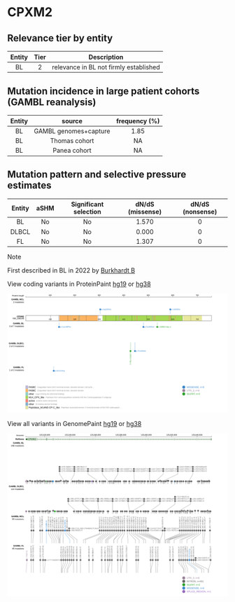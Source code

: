 # CPXM2

## Relevance tier by entity

|Entity|Tier|Description                           |
|:------:|:----:|--------------------------------------|
|BL    |2   |relevance in BL not firmly established|

## Mutation incidence in large patient cohorts (GAMBL reanalysis)

|Entity|source               |frequency (%)|
|:------:|:---------------------:|:-------------:|
|BL    |GAMBL genomes+capture|1.85         |
|BL    |Thomas cohort        |  NA         |
|BL    |Panea cohort         |  NA         |

## Mutation pattern and selective pressure estimates

|Entity|aSHM|Significant selection|dN/dS (missense)|dN/dS (nonsense)|
|:------:|:----:|:---------------------:|:----------------:|:----------------:|
|BL    |No  |No                   |1.570           |0               |
|DLBCL |No  |No                   |0.000           |0               |
|FL    |No  |No                   |1.307           |0               |


> [!NOTE]
> First described in BL in 2022 by [Burkhardt B](https://pubmed.ncbi.nlm.nih.gov/35794096)


View coding variants in ProteinPaint [hg19](https://morinlab.github.io/LLMPP/GAMBL/CPXM2_protein.html)  or [hg38](https://morinlab.github.io/LLMPP/GAMBL/CPXM2_protein_hg38.html)

![image](images/proteinpaint/CPXM2_NM_198148.svg)

View all variants in GenomePaint [hg19](https://morinlab.github.io/LLMPP/GAMBL/CPXM2.html)  or [hg38](https://morinlab.github.io/LLMPP/GAMBL/CPXM2_hg38.html)

![image](images/proteinpaint/CPXM2.svg)
